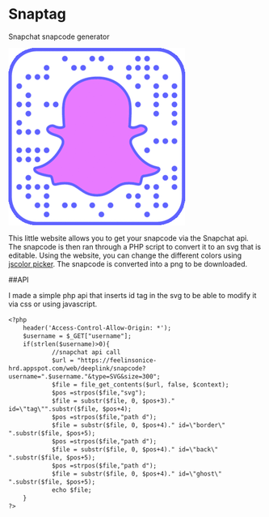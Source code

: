 # Snaptag
Snapchat snapcode generator

![gif](snap.gif)

This little website allows you to get your snapcode via the Snapchat api. The snapcode is then ran through a PHP script to convert it to an svg that is editable. Using the website, you can change the different colors using [jscolor picker](jscolor.com). The snapcode is converted into a png to be downloaded.

##API

I made a simple php api that inserts id tag in the svg to be able to modify it via css or using javascript.

    <?php
        header('Access-Control-Allow-Origin: *');
        $username = $_GET["username"];
        if(strlen($username)>0){
                //snapchat api call
                $url = "https://feelinsonice-hrd.appspot.com/web/deeplink/snapcode?username=".$username."&type=SVG&size=300";
                $file = file_get_contents($url, false, $context);
                $pos =strpos($file,"svg");
                $file = substr($file, 0, $pos+3)." id=\"tag\"".substr($file, $pos+4);
                $pos =strpos($file,"path d");
                $file = substr($file, 0, $pos+4)." id=\"border\" ".substr($file, $pos+5);
                $pos =strpos($file,"path d");
                $file = substr($file, 0, $pos+4)." id=\"back\" ".substr($file, $pos+5);
                $pos =strpos($file,"path d");
                $file = substr($file, 0, $pos+4)." id=\"ghost\" ".substr($file, $pos+5);
                echo $file;
        }
    ?>
